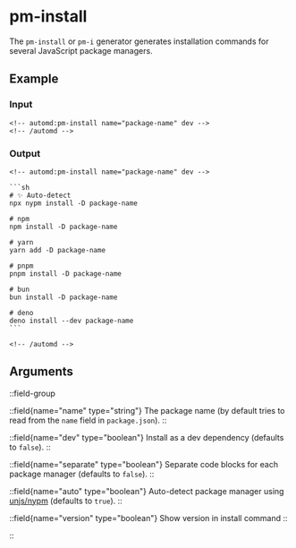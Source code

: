 # pm-install

The `pm-install` or `pm-i` generator generates installation commands for several JavaScript package managers.

## Example

<!-- automd:example generator=pm-install name=package-name dev -->

### Input

    <!-- automd:pm-install name="package-name" dev -->
    <!-- /automd -->

### Output

    <!-- automd:pm-install name="package-name" dev -->

    ```sh
    # ✨ Auto-detect
    npx nypm install -D package-name

    # npm
    npm install -D package-name

    # yarn
    yarn add -D package-name

    # pnpm
    pnpm install -D package-name

    # bun
    bun install -D package-name

    # deno
    deno install --dev package-name
    ```

    <!-- /automd -->

<!-- /automd -->

## Arguments

::field-group

::field{name="name" type="string"}
The package name (by default tries to read from the `name` field in `package.json`).
::

::field{name="dev" type="boolean"}
Install as a dev dependency (defaults to `false`).
::

::field{name="separate" type="boolean"}
Separate code blocks for each package manager (defaults to `false`).
::

::field{name="auto" type="boolean"}
Auto-detect package manager using [unjs/nypm](https://github.com/unjs/nypm#-nypm) (defaults to `true`).
::

::field{name="version" type="boolean"}
Show version in install command
::

::

